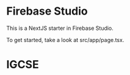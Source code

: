 # Firebase Studio

This is a NextJS starter in Firebase Studio.

To get started, take a look at src/app/page.tsx.
# IGCSE
